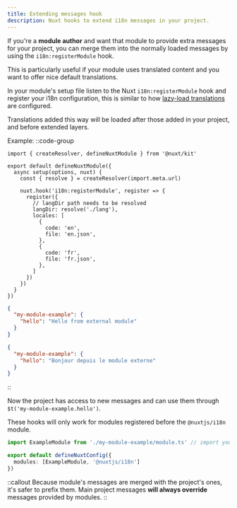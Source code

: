 ```yaml
---
title: Extending messages hook
description: Nuxt hooks to extend i18n messages in your project.
---
```


If you're a **module author** and want that module to provide extra messages for your project, you can merge them into the normally loaded messages by using the `i18n:registerModule` hook.

This is particularly useful if your module uses translated content and you want to offer nice default translations.

In your module's setup file listen to the Nuxt `i18n:registerModule` hook and
register your i18n configuration, this is similar to how [lazy-load translations](./lazy-load-translations) are configured.

Translations added this way will be loaded after those added in your project, and before extended layers.

Example:
::code-group

```ts[my-module-example/module.ts]
import { createResolver, defineNuxtModule } from '@nuxt/kit'

export default defineNuxtModule({
  async setup(options, nuxt) {
    const { resolve } = createResolver(import.meta.url)

    nuxt.hook('i18n:registerModule', register => {
      register({
        // langDir path needs to be resolved
        langDir: resolve('./lang'),
        locales: [
          {
            code: 'en',
            file: 'en.json',
          },
          {
            code: 'fr',
            file: 'fr.json',
          },
        ]
      })
    })
  }
})
```

```json [en.json]
{
  "my-module-example": {
    "hello": "Hello from external module"
  }
}
```

```json [fr.json]
{
  "my-module-example": {
    "hello": "Bonjour depuis le module externe"
  }
}
```

::

Now the project has access to new messages and can use them through `$t('my-module-example.hello')`.

These hooks will only work for modules registered before the `@nuxtjs/i18n` module.

```ts [nuxt.config.ts]
import ExampleModule from './my-module-example/module.ts' // import your custom module

export default defineNuxtConfig({
  modules: [ExampleModule, '@nuxtjs/i18n']
})
```

::callout
Because module's messages are merged with the project's ones, it's safer to prefix them. Main project messages **will always override** messages provided by modules.
::
